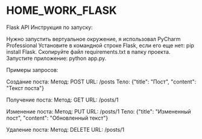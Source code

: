 # HOME_WORK_FLASK
Flask API
Инструкция по запуску:

Нужно запустить вертуальное окружение, я использовал PyCharm Professional
Установите в командной строке Flask, если его еще нет: pip install Flask.
Скопируйте файл requirements.txt в папку проекта.
Запустите приложение: python app.py.


Примеры запросов:

Создание поста:
Метод: POST
URL: /posts
Тело: {"title": "Пост", "content": "Текст поста"}

Получение поста:
Метод: GET
URL: /posts/1

Изменение поста:
Метод: PUT
URL: /posts/1
Тело: {"title": "Измененный пост", "content": "Обновленный текст"}

Удаление поста:
Метод: DELETE
URL: /posts/1
